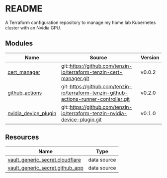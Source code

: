 # README
A Terraform configuration repository to manage my home lab Kubernetes cluster with an Nvidia GPU.

<!-- BEGIN_TF_DOCS -->


## Modules

| Name | Source | Version |
|------|--------|---------|
| <a name="module_cert_manager"></a> [cert\_manager](#module\_cert\_manager) | git::https://github.com/tenzin-io/terraform-tenzin-cert-manager.git | v0.0.2 |
| <a name="module_github_actions"></a> [github\_actions](#module\_github\_actions) | git::https://github.com/tenzin-io/terraform-tenzin-github-actions-runner-controller.git | v0.2.0 |
| <a name="module_nvidia_device_plugin"></a> [nvidia\_device\_plugin](#module\_nvidia\_device\_plugin) | git::https://github.com/tenzin-io/terraform-tenzin-nvidia-device-plugin.git | v0.1.0 |

## Resources

| Name | Type |
|------|------|
| [vault_generic_secret.cloudflare](https://registry.terraform.io/providers/hashicorp/vault/latest/docs/data-sources/generic_secret) | data source |
| [vault_generic_secret.github_app](https://registry.terraform.io/providers/hashicorp/vault/latest/docs/data-sources/generic_secret) | data source |
<!-- END_TF_DOCS -->
